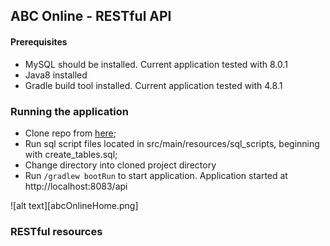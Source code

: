 ## ABC Online - RESTful API

#### Prerequisites

- MySQL should be installed. Current application tested with 8.0.1
- Java8 installed
- Gradle build tool installed. Current application tested with 4.8.1

### Running the application

- Clone repo from [here](https://github.com/Gogetter/abconline.git);
- Run sql script files located in  src/main/resources/sql_scripts, beginning with create_tables.sql;
- Change directory into cloned project directory
- Run `/gradlew bootRun` to start application. Application started at http://localhost:8083/api

![alt text][abcOnlineHome.png]

### RESTful resources
